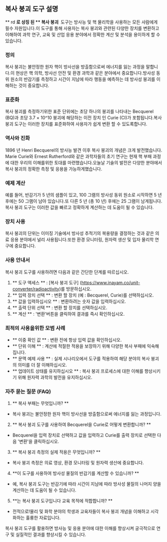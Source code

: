 ## 복사 붕괴 ​​도구 설명

** rd **로 상징 된 ** 복사 붕괴 ​​** 도구는 방사능 및 핵 물리학을 사용하는 모든 사람에게 필수 자원입니다.이 도구를 통해 사용자는 복사 붕괴와 관련된 다양한 장치를 변환하고 이해하여 과학 연구, 교육 및 산업 응용 분야에서 정확한 계산 및 분석을 용이하게 할 수 있습니다.

### 정의

복사 붕괴는 불안정한 원자 핵이 방사선을 방출함으로써 에너지를 잃는 과정을 말합니다.이 현상은 핵 의학, 방사선 안전 및 환경 과학과 같은 분야에서 중요합니다.방사성 동위 원소의 반감기를 측정하고 시간이 지남에 따라 행동을 예측하는 데 방사성 붕괴를 이해하는 것이 중요합니다.

### 표준화

복사 붕괴를 측정하기위한 표준 단위에는 초당 하나의 붕괴를 나타내는 Becquerel (BQ)과 초당 3.7 × 10^10 붕괴에 해당하는 이전 장치 인 Curie (CI)가 포함됩니다.복사 붕괴 ​​도구는 이러한 장치를 표준화하여 사용자가 쉽게 변환 할 수 있도록합니다.

### 역사와 진화

1896 년 Henri Becquerel의 방사능 발견 이후 복사 붕괴의 개념은 크게 발전했습니다. Marie Curie와 Ernest Rutherford와 같은 과학자들의 초기 연구는 현재 핵 부패 과정에 대한 우리의 이해를위한 토대를 마련했습니다.오늘날 기술의 발전은 다양한 분야에서 복사 붕괴의 정확한 측정 및 응용을 가능하게했습니다.

### 예제 계산

예를 들어, 반감기가 5 년의 샘플이 있고, 100 그램의 방사성 동위 원소로 시작하면 5 년 후에는 50 그램이 남아 있습니다.또 다른 5 년 (총 10 년) 후에는 25 그램이 남게됩니다.복사 붕괴 ​​도구는 이러한 값을 빠르고 정확하게 계산하는 데 도움이 될 수 있습니다.

### 장치 사용

복사 붕괴의 단위는 이미징 기술에서 방사성 추적기의 복용량을 결정하는 것과 같은 의료 응용 분야에서 널리 사용됩니다.또한 환경 모니터링, 원자력 생산 및 입자 물리학 연구에 중요합니다.

### 사용 안내서

복사 붕괴 ​​도구를 사용하려면 다음과 같은 간단한 단계를 따르십시오.

1. ** 도구 액세스 ** : [복사 붕괴 ​​도구] (https://www.inayam.co/unit-converter/radioactivity)를 방문하십시오.
2. ** 입력 장치 선택 ** : 변환 할 장치 (예 : Becquerel, Curie)를 선택하십시오.
3. ** 값을 입력하십시오 ** : 변환하려는 숫자 값을 입력하십시오.
4. ** 출력 단위 선택 ** : 변환 할 장치를 선택하십시오.
5. ** 계산 ** : '변환'버튼을 클릭하여 결과를 즉시 확인하십시오.

### 최적의 사용을위한 모범 사례

- ** 이중 확인 값 ** : 변환 전에 항상 입력 값을 확인하십시오.
- ** 단위 이해 ** : 계산에 적절한 적용을 보장하기 위해 다양한 복사 부패에 익숙해집니다.
- ** 문맥 예제 사용 ** : 실제 시나리오에서 도구를 적용하여 해당 분야의 복사 붕괴의 의미를 더 잘 이해하십시오.
- ** 업데이트 상태를 유지하십시오 ** : 복사 붕괴 ​​프로세스에 대한 이해를 향상시키기 위해 원자력 과학의 발전을 유지하십시오.

### 자주 묻는 질문 (FAQ)

1. ** 복사 부패는 무엇입니까? **
- 복사 붕괴는 불안정한 원자 핵이 방사선을 방출함으로써 에너지를 잃는 과정입니다.

2. ** 복사 붕괴 ​​도구를 사용하여 Becquerel을 Curie로 어떻게 변환합니까? **
- Becquerel을 입력 장치로 선택하고 값을 입력하고 Curie를 출력 장치로 선택한 다음 '변환'을 클릭하십시오.

3. ** 복사 붕괴 ​​측정의 실제 적용은 무엇입니까? **
- 복사 붕괴 ​​측정은 의료 영상, 환경 모니터링 및 원자력 생산에 중요합니다.

4. **이 도구를 사용하여 방사성 물질의 반감기를 계산할 수 있습니까? **
- 예, 복사 붕괴 ​​도구는 반감기에 따라 시간이 지남에 따라 방사성 물질의 나머지 양을 계산하는 데 도움이 될 수 있습니다.

5. **는 복사 붕괴 ​​도구입니다 교육 목적에 적합합니까? **
- 전적으로!물리 및 화학 분야의 학생과 교육자들이 복사 붕괴 ​​개념을 이해하고 시각화하는 훌륭한 자료입니다.

복사 붕괴 ​​도구를 활용하면 방사능 및 응용 분야에 대한 이해를 향상시켜 궁극적으로 연구 및 실질적인 결과를 향상시킬 수 있습니다.